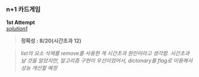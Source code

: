 ### n+1 카드게임
**1st Attempt**  
[*solution1*](https://github.com/All4Nothing/Coding-Test/2024_KAKAO_WINTER_INTERNSHIP/n+1카드게임/solution1.py)

> **정확성 : 8/20(시간초과 12)**

> *list의 요소 삭제를 remove를 사용한 게 시간초과 원인이라고 생각함. 시간초과 날 것을 알았지만, 알고리즘 구현이 우선이었어서, dictonary를 flag로 이용해서 성능 개선할 예정*
